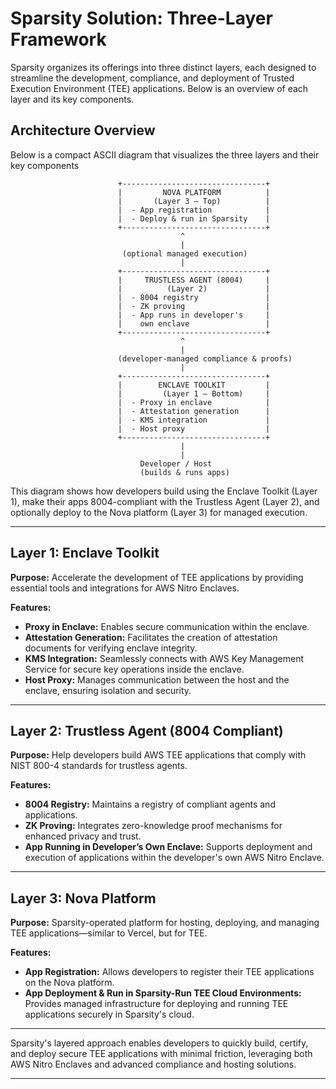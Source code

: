 # Sparsity Solution: Three-Layer Framework

Sparsity organizes its offerings into three distinct layers, each designed to streamline the development, compliance, and deployment of Trusted Execution Environment (TEE) applications. Below is an overview of each layer and its key components.

## Architecture Overview

Below is a compact ASCII diagram that visualizes the three layers and their key components

```
						+--------------------------------+
						|         NOVA PLATFORM          |
						|       (Layer 3 — Top)          |
						|  - App registration            |
						|  - Deploy & run in Sparsity    |
						+--------------------------------+
									  ^
									  |
						 (optional managed execution)
									  |
						+--------------------------------+
						|     TRUSTLESS AGENT (8004)     |
						|          (Layer 2)             |
						|  - 8004 registry               |
						|  - ZK proving                  |
						|  - App runs in developer's     |
						|    own enclave                 |
						+--------------------------------+
									  ^
									  |
						(developer-managed compliance & proofs)
									  |
						+--------------------------------+
						|        ENCLAVE TOOLKIT         |
						|         (Layer 1 — Bottom)     |
						|  - Proxy in enclave            |
						|  - Attestation generation      |
						|  - KMS integration             |
						|  - Host proxy                  |
						+--------------------------------+
									  |
									  |
							 Developer / Host
							 (builds & runs apps)
```

This diagram shows how developers build using the Enclave Toolkit (Layer 1), make their apps 8004-compliant with the Trustless Agent (Layer 2), and optionally deploy to the Nova platform (Layer 3) for managed execution.

---

## Layer 1: Enclave Toolkit
**Purpose:** Accelerate the development of TEE applications by providing essential tools and integrations for AWS Nitro Enclaves.

**Features:**
- **Proxy in Enclave:** Enables secure communication within the enclave.
- **Attestation Generation:** Facilitates the creation of attestation documents for verifying enclave integrity.
- **KMS Integration:** Seamlessly connects with AWS Key Management Service for secure key operations inside the enclave.
- **Host Proxy:** Manages communication between the host and the enclave, ensuring isolation and security.

---

## Layer 2: Trustless Agent (8004 Compliant)
**Purpose:** Help developers build AWS TEE applications that comply with NIST 800-4 standards for trustless agents.

**Features:**
- **8004 Registry:** Maintains a registry of compliant agents and applications.
- **ZK Proving:** Integrates zero-knowledge proof mechanisms for enhanced privacy and trust.
- **App Running in Developer’s Own Enclave:** Supports deployment and execution of applications within the developer's own AWS Nitro Enclave.

---

## Layer 3: Nova Platform
**Purpose:** Sparsity-operated platform for hosting, deploying, and managing TEE applications—similar to Vercel, but for TEE.

**Features:**
- **App Registration:** Allows developers to register their TEE applications on the Nova platform.
- **App Deployment & Run in Sparsity-Run TEE Cloud Environments:** Provides managed infrastructure for deploying and running TEE applications securely in Sparsity's cloud.

---

Sparsity's layered approach enables developers to quickly build, certify, and deploy secure TEE applications with minimal friction, leveraging both AWS Nitro Enclaves and advanced compliance and hosting solutions.
 
---

